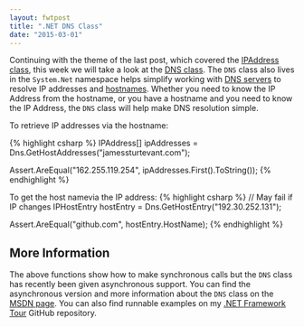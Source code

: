 ```yaml
---
layout: fwtpost
title: ".NET DNS Class"
date: "2015-03-01"
---
```


Continuing with the theme of the last post, which covered the [IPAddress class](/posts/net-ipaddress-class/), this week we will take a look at the [DNS class](https://msdn.microsoft.com/en-us/library/System.Net.Dns(v=vs.110).aspx).  The ```DNS``` class also lives in the ```System.Net``` namespace helps simplify working with [DNS servers](http://en.wikipedia.org/wiki/Name_server) to resolve IP addresses and [hostnames](http://en.wikipedia.org/wiki/Hostname).  Whether you need to know the IP Address from the hostname, or you have a hostname and you need to know the IP Address, the ```DNS``` class will help make DNS resolution simple.

To retrieve IP addresses via the hostname:

{% highlight csharp %}
IPAddress[] ipAddresses = Dns.GetHostAddresses("jamessturtevant.com");

Assert.AreEqual("162.255.119.254", ipAddresses.First().ToString());
{% endhighlight %}

To get the host namevia the IP address:
{% highlight csharp %}
// May fail if IP changes
IPHostEntry hostEntry = Dns.GetHostEntry("192.30.252.131");

Assert.AreEqual("github.com", hostEntry.HostName);
{% endhighlight %}

## More Information
The above functions show how to make synchronous calls but the ```DNS``` class has recently been given asynchronous support.  You can find the asynchronous version and more information about the ```DNS``` class on the [MSDN page](https://msdn.microsoft.com/en-us/library/System.Net.Dns(v=vs.110).aspx).  You can also find runnable examples on my [.NET Framework Tour](https://github.com/jsturtevant/DotNetTour) GitHub repository.
